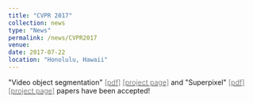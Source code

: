 ```yaml
---
title: "CVPR 2017"
collection: news
type: "News"
permalink: /news/CVPR2017
venue: 
date: 2017-07-22
location: "Honolulu, Hawaii"
---
```


"Video object segmentation" [<span style="color:grey">[pdf]</span>](http://mcl.korea.ac.kr/~dotol1216/Publications/2017_CVPR_WDJANG.pdf) [<span style="color:grey">[project page]</span>](http://mcl.korea.ac.kr/~dotol1216/CVPR2017_CTN/index.html) and "Superpixel" [<span style="color:grey">[pdf]</span>](http://mcl.korea.ac.kr/~dotol1216/Publications/2017_CVPR_SHLEE.pdf) [<span style="color:grey">[project page]</span>](https://mcl.korea.ac.kr/~seholee/research/CVPR2017/index.html) papers have been accepted! 


